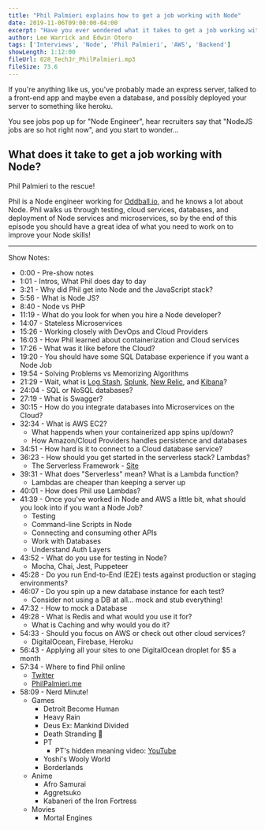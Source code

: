 ```yaml
---
title: "Phil Palmieri explains how to get a job working with Node"
date: 2019-11-06T09:00:00-04:00
excerpt: "Have you ever wondered what it takes to get a job working with Node? Are you a front-end developer wondering what back-end development is like? Phil Palmieri walks us through the challenges he faces as a Node developer as well as what he looks for in new hires for his team."
author: Lee Warrick and Edwin Otero
tags: ['Interviews', 'Node', 'Phil Palmieri', 'AWS', 'Backend']
showLength: 1:12:00
fileUrl: 028_TechJr_PhilPalmieri.mp3
fileSize: 73.6
---
```


If you're anything like us, you've probably made an express server, talked to a front-end app and maybe even a database, and possibly deployed your server to something like heroku.

You see jobs pop up for "Node Engineer", hear recruiters say that "NodeJS jobs are so hot right now", and you start to wonder...

## What does it take to get a job working with Node?

Phil Palmieri to the rescue!

Phil is a Node engineer working for [Oddball.io](https://oddball.io), and he knows a lot about Node. Phil walks us through testing, cloud services, databases, and deployment of Node services and microservices, so by the end of this episode you should have a great idea of what you need to work on to improve your Node skills!

---

Show Notes:

* 0:00 - Pre-show notes
* 1:01 - Intros, What Phil does day to day
* 3:21 - Why did Phil get into Node and the JavaScript stack?
* 5:56 - What is Node JS?
* 8:40 - Node vs PHP
* 11:19 - What do you look for when you hire a Node developer?
* 14:07 - Stateless Microservices
* 15:26 - Working closely with DevOps and Cloud Providers
* 16:03 - How Phil learned about containerization and Cloud services
* 17:26 - What was it like before the Cloud?
* 19:20 - You should have some SQL Database experience if you want a Node Job
* 19:54 - Solving Problems vs Memorizing Algorithms
* 21:29 - Wait, what is [Log Stash](https://aws.amazon.com/elasticsearch-service/the-elk-stack/logstash/), [Splunk](https://intellipaat.com/blog/what-is-splunk/), [New Relic](https://docs.newrelic.com/docs/apm/new-relic-apm/getting-started/introduction-new-relic-apm), and [Kibana](https://en.wikipedia.org/wiki/Kibana)?
* 24:04 - SQL or NoSQL databases?
* 27:19 - What is Swagger?
* 30:15 - How do you integrate databases into Microservices on the Cloud?
* 32:34 - What is AWS EC2?
  * What happends when your containerized app spins up/down?
  * How Amazon/Cloud Providers handles persistence and databases
* 34:51 - How hard is it to connect to a Cloud database service?
* 36:23 - How should you get started in the serverless stack? Lambdas?
  * The Serverless Framework - [Site](https://serverless.com/)
* 39:31 - What does "Serverless" mean? What is a Lambda function?
  * Lambdas are cheaper than keeping a server up
* 40:01 - How does Phil use Lambdas?
* 41:39 - Once you've worked in Node and AWS a little bit, what should you look into if you want a Node Job?
  * Testing
  * Command-line Scripts in Node
  * Connecting and consuming other APIs
  * Work with Databases
  * Understand Auth Layers
* 43:52 - What do you use for testing in Node?
  * Mocha, Chai, Jest, Puppeteer
* 45:28 - Do you run End-to-End (E2E) tests against production or staging environments?
* 46:07 - Do you spin up a new database instance for each test?
  * Consider not using a DB at all... mock and stub everything!
* 47:32 - How to mock a Database
* 49:28 - What is Redis and what would you use it for?
  * What is Caching and why would you do it?
* 54:33 - Should you focus on AWS or check out other cloud services?
  * DigitalOcean, Firebase, Heroku
* 56:43 - Applying all your sites to one DigitalOcean droplet for $5 a month
* 57:34 - Where to find Phil online
  * [Twitter](https://twitter.com/philpalmieri)
  * [PhilPalmieri.me](https://philpalmieri.me)
* 58:09 - Nerd Minute!
  * Games
    * Detroit Become Human
    * Heavy Rain
    * Deus Ex: Mankind Divided
    * Death Stranding 👶
    * PT
      * PT's hidden meaning video: [YouTube](https://youtu.be/yr4RvdREwl8)
    * Yoshi's Wooly World
    * Borderlands
  * Anime
    * Afro Samurai
    * Aggretsuko
    * Kabaneri of the Iron Fortress
  * Movies
    * Mortal Engines
